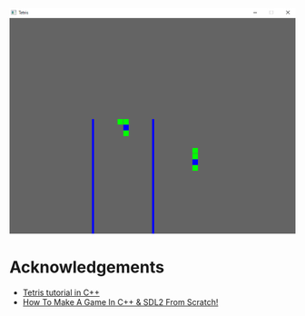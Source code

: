 <div align="center">
  <img src="https://github.com/Skygg3/tetris/blob/master/tetris-v1.0.gif">
</div>

# Acknowledgements
* [Tetris tutorial in C++](http://javilop.com/gamedev/tetris-tutorial-in-c-platform-independent-focused-in-game-logic-for-beginners/)
* [How To Make A Game In C++ & SDL2 From Scratch!](https://www.youtube.com/playlist?list=PLhfAbcv9cehhkG7ZQK0nfIGJC_C-wSLrx)

